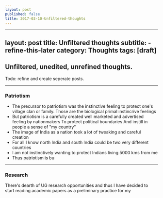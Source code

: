 ```yaml
---
layout: post
published: false
title: 2017-03-10-Unfiltered-thoughts
---
```

---
layout: post
title: Unfiltered thoughts
subtitle: -refine-this-later
category: Thoughts
tags: [draft]
---

## Unfiltered, unedited, unrefined thoughts.
Todo: refine and create seperate posts.

---

### Patriotism
- The precursor to patriotism was the instinctive feeling to protect one's village clan or family. Those are the biological primal instincrive feelings
- But patriotism is a carefully created well marketed and advertised feeling by nationmakers To protect political boundaries And instill in people a sense of "my country"
- The image of India as a nation took a lot of tweaking and careful creation
- For all I know north India and south India could be two very different countries 
- I am not instinctively wanting to protect Indians living 5000 kms from me
- Thus patriotism is bu

---

### Research 
There's dearth of UG research opportunities and thus I have decided to start reading academic papers as a preliminary practice for my
